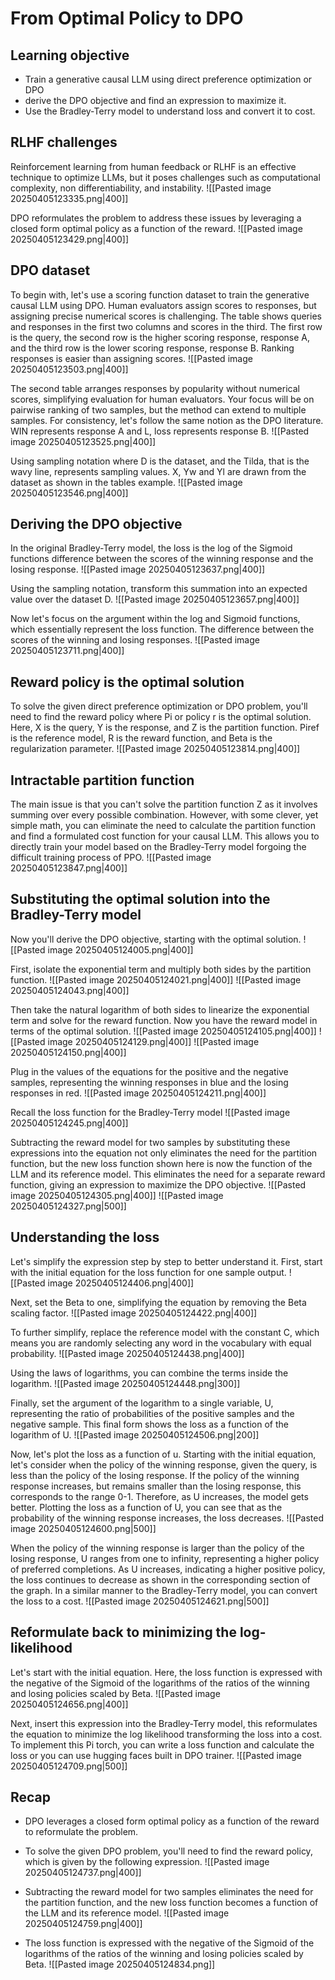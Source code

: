 # From Optimal Policy to DPO

## Learning objective
- Train a generative causal LLM using direct preference optimization or DPO
- derive the DPO objective and find an expression to maximize it.
- Use the Bradley-Terry model to understand loss and convert it to cost.

## RLHF challenges
Reinforcement learning from human feedback or RLHF is an effective technique to optimize LLMs, but it poses challenges such as computational complexity, non differentiability, and instability.
![[Pasted image 20250405123335.png|400]]

DPO reformulates the problem to address these issues by leveraging a closed form optimal policy as a function of the reward.
![[Pasted image 20250405123429.png|400]]

## DPO dataset

To begin with, let's use a scoring function dataset to train the generative causal LLM using DPO.
Human evaluators assign scores to responses, but assigning precise numerical scores is challenging.
The table shows queries and responses in the first two columns and scores in the third.
The first row is the query, the second row is the higher scoring response, response A, and the third row is the lower scoring response, response B.
Ranking responses is easier than assigning scores.
![[Pasted image 20250405123503.png|400]]

The second table arranges responses by popularity without numerical scores, simplifying evaluation for human evaluators.
Your focus will be on pairwise ranking of two samples, but the method can extend to multiple samples.
For consistency, let's follow the same notion as the DPO literature.
WIN represents response A and L, loss represents response B.
![[Pasted image 20250405123525.png|400]]

Using sampling notation where D is the dataset, and the Tilda, that is the wavy line, represents sampling values.
X, Yw and Yl are drawn from the dataset as shown in the tables example.
![[Pasted image 20250405123546.png|400]]

## Deriving the DPO objective
In the original Bradley-Terry model, the loss is the log of the Sigmoid functions difference between the scores of the winning response and the losing response.
![[Pasted image 20250405123637.png|400]]

Using the sampling notation, transform this summation into an expected value over the dataset D.
![[Pasted image 20250405123657.png|400]]

Now let's focus on the argument within the log and Sigmoid functions, which essentially represent the loss function.
The difference between the scores of the winning and losing responses.
![[Pasted image 20250405123711.png|400]]

## Reward policy is the optimal solution
To solve the given direct preference optimization or DPO problem, you'll need to find the reward policy where Pi or policy r is the optimal solution.
Here, X is the query, Y is the response, and Z is the partition function.
Piref is the reference model, R is the reward function, and Beta is the regularization parameter.
![[Pasted image 20250405123814.png|400]]

## Intractable partition function
The main issue is that you can't solve the partition function Z as it involves summing over every possible combination.
However, with some clever, yet simple math, you can eliminate the need to calculate the partition function and find a formulated cost function for your causal LLM.
This allows you to directly train your model based on the Bradley-Terry model forgoing the difficult training process of PPO.
![[Pasted image 20250405123847.png|400]]

## Substituting the optimal solution into the Bradley-Terry model
Now you'll derive the DPO objective, starting with the optimal solution.
![[Pasted image 20250405124005.png|400]]

First, isolate the exponential term and multiply both sides by the partition function.
![[Pasted image 20250405124021.png|400]]
![[Pasted image 20250405124043.png|400]]

Then take the natural logarithm of both sides to linearize the exponential term and solve for the reward function.
Now you have the reward model in terms of the optimal solution.
![[Pasted image 20250405124105.png|400]]
![[Pasted image 20250405124129.png|400]]
![[Pasted image 20250405124150.png|400]]

Plug in the values of the equations for the positive and the negative samples, representing the winning responses in blue and the losing responses in red.
![[Pasted image 20250405124211.png|400]]

Recall the loss function for the Bradley-Terry model
![[Pasted image 20250405124245.png|400]]

Subtracting the reward model for two samples by substituting these expressions into the equation not only eliminates the need for the partition function, but the new loss function shown here is now the function of the LLM and its reference model.
This eliminates the need for a separate reward function, giving an expression to maximize the DPO objective.
![[Pasted image 20250405124305.png|400]]
![[Pasted image 20250405124327.png|500]]

## Understanding the loss
Let's simplify the expression step by step to better understand it.
First, start with the initial equation for the loss function for one sample output.
![[Pasted image 20250405124406.png|400]]

Next, set the Beta to one, simplifying the equation by removing the Beta scaling factor.
![[Pasted image 20250405124422.png|400]]

To further simplify, replace the reference model with the constant C, which means you are randomly selecting any word in the vocabulary with equal probability.
![[Pasted image 20250405124438.png|400]]

Using the laws of logarithms, you can combine the terms inside the logarithm.
![[Pasted image 20250405124448.png|300]]

Finally, set the argument of the logarithm to a single variable, U, representing the ratio of probabilities of the positive samples and the negative sample.
This final form shows the loss as a function of the logarithm of U.
![[Pasted image 20250405124506.png|200]]

Now, let's plot the loss as a function of u.
Starting with the initial equation, let's consider when the policy of the winning response, given the query, is less than the policy of the losing response.
If the policy of the winning response increases, but remains smaller than the losing response, this corresponds to the range 0-1.
Therefore, as U increases, the model gets better.
Plotting the loss as a function of U, you can see that as the probability of the winning response increases, the loss decreases.
![[Pasted image 20250405124600.png|500]]

When the policy of the winning response is larger than the policy of the losing response, U ranges from one to infinity, representing a higher policy of preferred completions.
As U increases, indicating a higher positive policy, the loss continues to decrease as shown in the corresponding section of the graph.
In a similar manner to the Bradley-Terry model, you can convert the loss to a cost.
![[Pasted image 20250405124621.png|500]]

## Reformulate back to minimizing the log-likelihood
Let's start with the initial equation.
Here, the loss function is expressed with the negative of the Sigmoid of the logarithms of the ratios of the winning and losing policies scaled by Beta.
![[Pasted image 20250405124656.png|400]]

Next, insert this expression into the Bradley-Terry model, this reformulates the equation to minimize the log likelihood transforming the loss into a cost.
To implement this Pi torch, you can write a loss function and calculate the loss or you can use hugging faces built in DPO trainer.
![[Pasted image 20250405124709.png|500]]
## Recap
- DPO leverages a closed form optimal policy as a function of the reward to reformulate the problem.
- To solve the given DPO problem, you'll need to find the reward policy, which is given by the following expression.
	![[Pasted image 20250405124737.png|400]]

- Subtracting the reward model for two samples eliminates the need for the partition function, and the new loss function becomes a function of the LLM and its reference model.
	![[Pasted image 20250405124759.png|400]]
- The loss function is expressed with the negative of the Sigmoid of the logarithms of the ratios of the winning and losing policies scaled by Beta.
	![[Pasted image 20250405124834.png]]